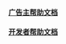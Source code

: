 #### [广告主帮助文档](https://github.com/zplayads/Help-Center/blob/master/%E5%B9%BF%E5%91%8A%E4%B8%BB%E5%B8%AE%E5%8A%A9%E6%96%87%E6%A1%A3.md)

#### [开发者帮助文档](https://github.com/zplayads/Help-Center/blob/master/%E5%BC%80%E5%8F%91%E8%80%85%E5%B8%AE%E5%8A%A9%E6%96%87%E6%A1%A3.md)
